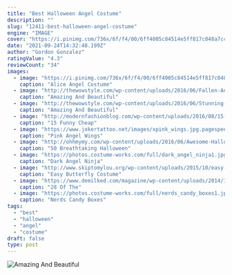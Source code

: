 ```yaml
---
title: "Best Halloween Angel Costume"
description: ""
slug: "12411-best-halloween-angel-costume"
engine: "IMAGE"
cover: "https://i.pinimg.com/736x/6f/f4/00/6ff4005c84514e5ff817c048a7cc4b7c.jpg"
date: "2021-09-24T14:32:48.199Z"
author: "Gordon Gonzalez"
ratingValue: "4.3"
reviewCount: "34"
images:
  - image: "https://i.pinimg.com/736x/6f/f4/00/6ff4005c84514e5ff817c048a7cc4b7c.jpg"
    caption: "Alice Angel Costume"
  - image: "http://thewowstyle.com/wp-content/uploads/2016/06/Fallen-Angel-Halloween-Makeup-Ideas.jpg"
    caption: "Amazing And Beautiful"
  - image: "http://thewowstyle.com/wp-content/uploads/2016/06/Stunning-Angel-Halloween-Makeup.jpg"
    caption: "Amazing And Beautiful"
  - image: "http://modernfashionblog.com/wp-content/uploads/2016/08/15-Funny-Cheap-Easy-Homemade-Halloween-Costumes-2016-13.jpg"
    caption: "15 Funny Cheap"
  - image: "https://www.jokertattoo.net/images/xpink_wings.jpg.pagespeed.ic.I3fi28vh92.jpg"
    caption: "Pink Angel Wings"
  - image: "http://ohhmymy.com/wp-content/uploads/2016/06/Awesome-Halloween-Makeup.jpg"
    caption: "50 Breathtaking Halloween"
  - image: "https://photos.costume-works.com/full/dark_angel_ninja1.jpg"
    caption: "Dark Angel Ninja"
  - image: "http://www.skiptomylou.org/wp-content/uploads/2015/10/easy-butterfly-costume.jpg"
    caption: "Easy Butterfly Costume"
  - image: "https://www.demilked.com/magazine/wp-content/uploads/2014/10/cool-children-halloween-costumes-4.jpg"
    caption: "28 Of The"
  - image: "https://photos.costume-works.com/full/nerds_candy_boxes1.jpg"
    caption: "Nerds Candy Boxes"
tags:
  - "best"
  - "halloween"
  - "angel"
  - "costume"
draft: false
type: post
---
```



![Amazing And Beautiful](http://thewowstyle.com/wp-content/uploads/2016/06/Fallen-Angel-Halloween-Makeup-Ideas.jpg "Amazing And Beautiful")


<!--inArticleAds-->

<!--galleryOne-->


<!--inArticleAds-->

<!--galleryTwo-->


<!--galleryThree-->

